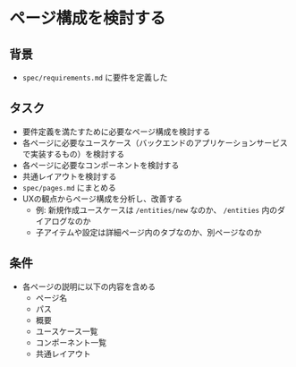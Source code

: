 # ページ構成を検討する

## 背景

- `spec/requirements.md` に要件を定義した

## タスク

- 要件定義を満たすために必要なページ構成を検討する
- 各ページに必要なユースケース（バックエンドのアプリケーションサービスで実装するもの）を検討する
- 各ページに必要なコンポーネントを検討する
- 共通レイアウトを検討する
- `spec/pages.md` にまとめる
- UXの観点からページ構成を分析し、改善する
    - 例: 新規作成ユースケースは `/entities/new` なのか、 `/entities` 内のダイアログなのか
    - 子アイテムや設定は詳細ページ内のタブなのか、別ページなのか

## 条件

- 各ページの説明に以下の内容を含める
    - ページ名
    - パス
    - 概要
    - ユースケース一覧
    - コンポーネント一覧
    - 共通レイアウト
